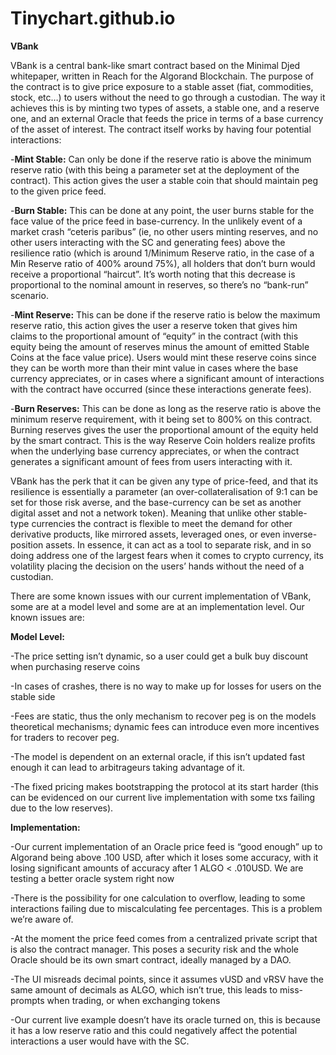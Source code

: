 # Tinychart.github.io
<b>VBank</b>

VBank is a central bank-like smart contract based on the Minimal Djed whitepaper, written in Reach for the Algorand Blockchain. The purpose of the contract is to give price exposure to a stable asset (fiat, commodities, stock, etc…) to users without the need to go through a custodian. The way it achieves this is by minting two types of assets, a stable one, and a reserve one, and an external Oracle that feeds the price in terms of a base currency of the asset of interest. The contract itself works by having four potential interactions:

-<b>Mint Stable:</b> Can only be done if the reserve ratio is above the minimum reserve ratio (with this being a parameter set at the deployment of the contract). This action gives the user a stable coin that should maintain peg to the given price feed. 

-<b>Burn Stable:</b> This can be done at any point, the user burns stable for the face value of the price feed in base-currency. In the unlikely event of a market crash “ceteris paribus” (ie, no other users minting reserves, and no other users interacting with the SC and generating fees) above the resilience ratio (which is around 1/Minimum Reserve ratio, in the case of a Min Reserve ratio of 400% around 75%), all holders that don’t burn would receive a proportional “haircut”. It’s worth noting that this decrease is proportional to the nominal amount in reserves, so there’s no “bank-run” scenario.

-<b>Mint Reserve:</b> This can be done if the reserve ratio is below the maximum reserve ratio, this action gives the user a reserve token that gives him claims to the proportional amount of “equity” in the contract (with this equity being the amount of reserves minus the amount of emitted Stable Coins at the  face value price). Users would mint these reserve coins since they can be worth more than their mint value in cases where the base currency appreciates, or in cases where a significant amount of interactions with the contract have occurred (since these interactions generate fees).

-<b>Burn Reserves:</b> This can be done as long as the reserve ratio is above the minimum reserve requirement, with it being set to 800% on this contract. Burning reserves gives the user the proportional amount of the equity held by the smart contract. This is the way Reserve Coin holders realize profits when the underlying base currency appreciates, or when the contract generates a significant amount of fees from users interacting with it.


VBank has the perk that it can be given any type of price-feed, and that its resilience is essentially a parameter (an over-collateralisation of 9:1 can be set for those risk averse, and the base-currency can be set as another digital asset and not a network token). Meaning that unlike other stable-type currencies the contract is flexible to meet the demand for other derivative products, like mirrored assets, leveraged ones, or even inverse-position assets. In essence, it can act as a tool to separate risk, and in so doing address one of the largest fears when it comes to crypto currency, its volatility placing the decision on the users’ hands without the need of a custodian.

There are some known issues with our current implementation of VBank, some are at a model level and some are at an implementation level. Our known issues are:


<b>Model Level:</b>
  
  -The price setting isn’t dynamic, so a user could get a bulk buy discount when purchasing reserve coins
  
  -In cases of crashes, there is no way to make up for losses for users on the stable side
  
  -Fees are static, thus the only mechanism to recover peg is on the models theoretical mechanisms; dynamic fees can introduce even more incentives for traders to recover peg.
  
  -The model is dependent on an external oracle, if this isn’t updated fast enough it can lead to arbitrageurs taking advantage of it.
  
  -The fixed pricing makes bootstrapping the protocol at its start harder (this can be evidenced on our current live implementation with some txs failing due to the low reserves).

<b>Implementation:</b>

  -Our current implementation of an Oracle price feed is “good enough” up to Algorand being above .100 USD, after which it loses some accuracy, with it losing significant amounts of accuracy after 1 ALGO < .010USD. We are testing a better oracle system right now
  
  -There is the possibility for one calculation to overflow, leading to some interactions failing due to miscalculating fee percentages. This is a problem we’re aware of.
  
  -At the moment the price feed comes from a centralized private script that is also the contract manager. This poses a security risk and the whole Oracle should be its own smart contract, ideally managed by a DAO.
  
  -The UI misreads decimal points, since it assumes vUSD and vRSV have the same amount of decimals as ALGO, which isn’t true, this leads to miss-prompts when trading, or when exchanging tokens
  
  -Our current live example doesn’t have its oracle turned on, this is because it has a low reserve ratio and this could negatively affect the potential interactions a user would have with the SC.
